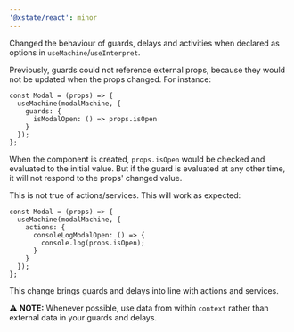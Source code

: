 ```yaml
---
'@xstate/react': minor
---
```


Changed the behaviour of guards, delays and activities when declared as options in `useMachine`/`useInterpret`.

Previously, guards could not reference external props, because they would not be updated when the props changed. For instance:

```tsx
const Modal = (props) => {
  useMachine(modalMachine, {
    guards: {
      isModalOpen: () => props.isOpen
    }
  });
};
```

When the component is created, `props.isOpen` would be checked and evaluated to the initial value. But if the guard is evaluated at any other time, it will not respond to the props' changed value.

This is not true of actions/services. This will work as expected:

```tsx
const Modal = (props) => {
  useMachine(modalMachine, {
    actions: {
      consoleLogModalOpen: () => {
        console.log(props.isOpen);
      }
    }
  });
};
```

This change brings guards and delays into line with actions and services.

⚠️ **NOTE:** Whenever possible, use data from within `context` rather than external data in your guards and delays.
